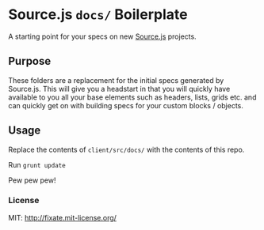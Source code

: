 # Source.js `docs/` Boilerplate

A starting point for your specs on new [Source.js](https://github.com/sourcejs/Source) projects.

## Purpose

These folders are a replacement for the initial specs generated by Source.js. This will give you a headstart in that you will quickly have available to you all your base elements such as headers, lists, grids etc. and can quickly get on with building specs for your custom blocks / objects.

## Usage

Replace the contents of `client/src/docs/` with the contents of this repo.

Run `grunt update`

Pew pew pew!

### License

MIT: http://fixate.mit-license.org/
